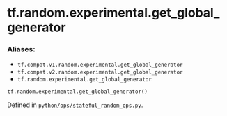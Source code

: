 <div itemscope itemtype="http://developers.google.com/ReferenceObject">
<meta itemprop="name" content="tf.random.experimental.get_global_generator" />
<meta itemprop="path" content="Stable" />
</div>

# tf.random.experimental.get_global_generator



### Aliases:

* `tf.compat.v1.random.experimental.get_global_generator`
* `tf.compat.v2.random.experimental.get_global_generator`
* `tf.random.experimental.get_global_generator`

``` python
tf.random.experimental.get_global_generator()
```



Defined in [`python/ops/stateful_random_ops.py`](/code/stable/tensorflow/python/ops/stateful_random_ops.py).

<!-- Placeholder for "Used in" -->
